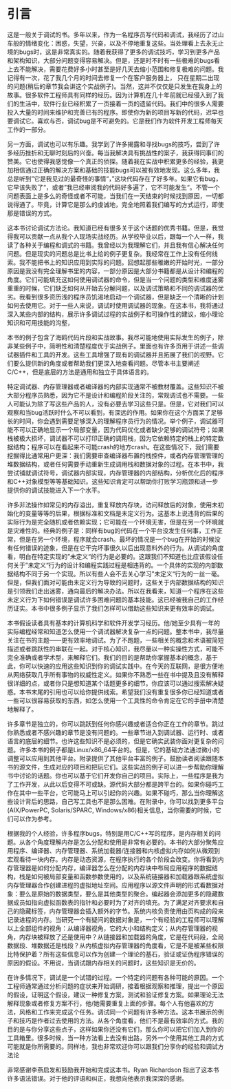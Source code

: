# 引言

这是一般关于调试的书。多年以来，作为一名程序员写代码和调试，我经历了过山车般的情绪变化：困惑，失望，兴奋，以及不停地重复这些。当处理看上去永无止境的bugs时，这是非常真实的。随着我获得了更多的调试技巧，学习到更多产品和架构知识，大部分问题变得容易解决。但是，还是时不时有一些极难的bugs看上去不能解决，需要花费好多小时甚至是好几天去缩小范围和修复极难的问题。我记得有一次，花了我几个月的时间去修复一个在客户服务器上， 只在星期二出现的问题(稍后的章节我会讲这个实战例子)。当然，这并不仅仅是只发生在我身上的故事。很多软件工程师具有同样的经历。因为计算机在几十年前就已经侵入到了我们的生活中，软件行业已经积累了一页接着一页的遗留代码。我们中的很多人需要投入大量的时间来维护和完善已有的程序。即使你为新的项目写新的代码，迟早也要调试它。喜欢与否，调试bug是不可避免的。它是我们作为软件开发工程师每天工作的一部分。

另一方面，调试也可以有乐趣。我学到了许多揭露和寻找bugs的技巧，尝到了许多经历挫折和无聊时刻后的兴奋。每当我解决具有挑战性的案子，我获得同事们的赞美。它也使得我感觉像一个真正的侦探。随着我在实战中积累更多的经验，我更加相信通过正确的解决方案和基础的技能bugs可以被有效地发现。这么多年，我总是听到”它是我见过的最奇怪的事情“，”这块代码存在了好多年。如果它有bug，它早该失败了“，或者”我已经审阅我的代码好多遍了，它不可能发生“。不管一个问题表面上是多么的奇怪或者不可能，当我们在一天结束的时候找到原因，一切都说得通了。毕竟，计算它是那么的虔诚地，完全地照着我们编写的方式运行，即使那是错误的方式。

这本书讨论调试方法论。我知道已经有很多关于这个话题的优秀书籍。但是，我觉得我可以贡献一点从我个人现场实战经历。从学校毕业以后，跟每一个人一样，我读了各种关于编程和调式的书籍。我曾经以为我理解它们，并且我有信心解决任何问题。但是现实的问题总是比书上给的例子更复杂。我经常在工作上没有任何线索。我不能把书上的知识应用到实际的问题。回想起那些稚嫩的开始时光，一部分原因是我没有完全理解书里的内容，一部分原因是大部分书籍都是从设计和编程的角度。它们可能填充这如何使用调试器的命令，但是当一个问题的类型和维度迷雾重重的时候，它们缺乏如何从开始去分解问题，以及调试策略和不同的调试器的优劣。我看到很多资历浅的程序员饥渴地启动一个调试器，但是缺乏一个清晰的计划如何去使用它。对于一些人来说，调试时使用调试器的现象。在这本书，我将通过深入某些内部的结构，展示许多调试过程的实战例子和可操作性的建议，缩小理论知识和可用技能的沟壑，

本书的例子包含了海鸥代码片段和实战故事。我尽可能地使用实际发生的例子，除非某些例子中，简明性和清楚程度优于实战例子。里面也有许多页用于讲述一些调试器插件和工具的开发。这些工具增强了现有的调试器并且拓展了我们的视野。它们要么提供新的角度或者帮助我们更深入地查看问题。尽管本书主要阐述C/C++，但是底层的方法是通用和独立于具体语言的。

特定调试器、内存管理器或者编译器的内部实现通常不被教材覆盖。这些知识不被大部分程序员熟悉，因为它不是设计和编程阶段关注的，常规调试也不需要。一些人可能认为除了写这些产品的人，没有必要去学习这些只是。但是，它对我们可以观察和当bug活跃时什么不可以看到，有深远的作用。如果你在这个方面呆了足够长的时间，你会遇到需要足够深入的理解程序员行为的情况。举个例子，调试器可能不可以正确地显示一个局部变量，因为代码优化或者缺少足够的调试符号；如果栈被极大损坏，调试器不可以打印正确的调用栈，因为它依赖特定的栈上的特定数据结构；程序可以在看起来不可能crash的地方crash。在这些情况下，我们需要挖掘得比通常用户更深：我们需要审查编译器布置的栈控件，或者内存管理管理的堆数据结构，或者任何需要手动重新生成调用栈和数据对象的过程。在本书中，我尝试铺就调试符号，调试器内部实现，内存管理器的内部结构，分析优化后的程序和C++对象模型等等基础知识。这些知识肯定可以帮助你打败学习瓶颈和进一步提供你的调试技能进入下一个水平。

许多非法操作如常见的内存溢出，重复释放内存块，访问释放后的对象，使用未初始化的变量等等的后果，根据标准和文档是未定义行为。这基本上说违背的后果的实际行为是完全随机或者依赖实现；它可能在一个环境无害，但是在另一个环境就是灾难性的。经典的例子是：同样有bug的代码在一个平台没发生任何事，工作正常，但是在另一个环境，程序就会crash。最坏的情况是一个bug在开始的时候没有任何错误的迹象，但是在它干完坏事很久以后出现意料外的行为。从调试的角度看，明白在特定实现的”未定义“的行为是必要的。这跟我们不知道也比应该假设任何关于”未定义“行为的设计和编程实践过程是相违背的。一个具体的实现的内部数据结构不同于另一个实现。所以有些人会不去关心学习”未定义“行为的一丝一毫。但是，但我们面对可能由未定义行为导致的问题时，这些关于内部数据结构的知识是引领我们走出迷雾，通向最后的解决办法。所以在我看来，知道一个程序在这些未定义行为下如何错误是调试许多困难问题的基本技能。这已经被我自己的工作经历证实。本书中很多例子显示了我们怎样可以借助这些知识来更有效率的调试。

本书假设读者具有基本的计算机科学和软件开发学习经历。他/她至少具有一年的实际编程经常和知道怎么使用一个调试器解决复杂一点的问题。整本书中，我尽量关注在书的主题——更有效率地调试。为了不跑题，一些相关的概念和术语被简短描述或者跳跃性的串联在一起。对于核心知识，我尽量以一种实操性方式，可能不完全准确或者学术型，来解释它们。我们的目的是帮助你掌握基本的概念，基于此，你可以快速的应用这些知识到你的调试实践中。在今天的互联网，是很方便地从网络获取几乎所有事物的权威性定义。如果你不熟悉一些在书中提及且没有解释很详细的点，或者你只是想知道某个话题更多的细节。你应该可以通过搜索解决疑惑。本书末尾的引用也可以给你提供线索。希望我们没有重复很多你已经知道或者一些可以很容易获取的东西，如怎么使用一个工具性的命令肯定在它的手册中清楚地解释了。

许多章节是独立的，你可以跳跃到任何你感兴趣或者适合你正在工作的章节。跳过你熟悉或者不感兴趣的章节是没有问题的。一些章节进入到调试器、运行时、或者语言的底层的细节。也许这些知识不是必须的，但是它确实武装你面对更复杂的问题。许多本书的例子都是Linux/x86_64平台的。但是，它的基础方法通过微小的调整可以应用到其他平台。附录提供了其他平台丰富的例子。鼓励读者阅读跟随本书的源文件，生成对应的项目和把玩它们。这些实战的例子可以进一步帮助你理解书中讨论的话题。你也可以基于它们开发你自己的项目。实际上，一些程序是我为了工作开发，从此以后变得不可或缺。源代码大部分都是跨平台的。如果你碰巧工作在其中一些平台，它可能马上可以引起你的兴趣。如果不碰巧，那么当你理解这些设计背后的思路，自己写工具也不是那么困难。在附录中，你可以找到更多平台(AIX/PowerPC, Solaris/SPARC, Windows/x86)相关信息，当你需要的时候，它们可以作为参考。

根据我的个人经验，许多程序bugs，特别是用C/C++写的程序，是内存相关的问题。从各个角度理解内存是怎么分配和使用是非常有必要的。本书的大部分聚焦应用程序、编译器、内存管理器、系统加载器/连接器和内核虚拟内存如何从微观到宏观看待一块内存。内存是动态资源，在程序执行的各个阶段会改变。你将看到内存管理器是如何分配内存，编译器怎么在分配的内存块中布局应用程序的数据结构，栈是如何被局部变量和函数参数使用的，以及系统链接器和加载器跟系统虚拟内存管理器合作创建进程的虚拟地址空间。应用程序以源文件声明的形式看数据对象：要么是原始的数据类型，要么是其他类型的聚合。编起器会添加更多的隐藏数据成员如指向虚拟函数表的指针和必要时为了对齐的填充。为了满足对齐要求和自己的隐藏标签，内存管理器会插入额外的字节。系统内核负责使用由页构成的段来记录进程的内存。当研究一个有疑问的数据对象是，一个有经验的工程师可以理解以上全部组件的视角：从编译器视角，它的大小和结构定义；从内存管理器的视角，内存块被释放了还是使用中？从链接器和加载器的角度，它是在代码段，全局数据段、堆数据还是栈段？从内核虚拟内存管理器的角度看，它是不是被某些权限比特保护着？所有这些信息可以作为创建一个理论的基石，验证或证伪程序错误的原因的假设。不用说，当调试跟内存相关的问题时，这些知识是无价的。

在许多情况下，调试是一个试错的过程。一个特定的问题有各种可能的原因。一个工程师通常通过分析问题的症状来开始调研，接着根据观察和推理，提出一个原因的假设，证明这个假设，建议一种修复方案，测试和验证修复方案。如果理论无法解释现象或者修复方案不行，他/她需要重复上面的步骤。每个人有他喜欢的方法，风格和工作来完成这个任务。调试同一个问题有许多种方法。这本书展示的例子和技巧是作者过去使用的方法。从各个角度看，他们不是最有效率的方式。我的目的是与你分享这些点子，这样如果你还没有它们，那么你可以把它们加入到你的工具箱里。很多时候，当一种方法看上去没有出路，另外一个使用其他工具的方式可能就是你所需要的。同样地，我也非常欢迎你可以跟我们分享你的经验和调试方法论

非常感谢李燕启发和鼓励我开始和完成这本书。Ryan Richardson 指出了这本书许多语法错误。对于他的评语和纠正，我想向他表示我深深的感谢。

